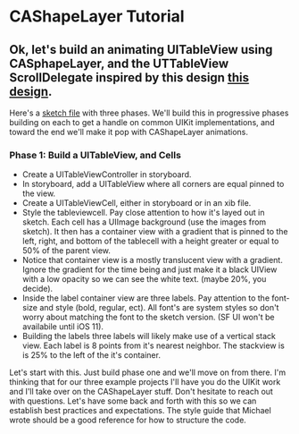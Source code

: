 # CAShapeLayer Tutorial

## Ok, let's build an animating UITableView using CASphapeLayer, and the UTTableView ScrollDelegate inspired by this design [this design](https://cdn.dribbble.com/users/467195/screenshots/2719343/attachments/550388/magicco_tubik_studio.mp4).

Here's a [sketch file](https://www.dropbox.com/s/b9pvlmb6zl0z149/CAShapeLayerTutorial.sketch?dl=0) with three phases. We'll build this in progressive phases building on each to get a handle on common UIKit implementations, and toward the end we'll make it pop with CAShapeLayer animations.

### Phase 1: Build a UITableView, and Cells
- Create a UITableViewController in storyboard.
- In storyboard, add a UITableView where all corners are equal pinned to the view.
- Create a UITableViewCell, either in storyboard or in an xib file.
- Style the tableviewcell. Pay close attention to how it's layed out in sketch. Each cell has a UIImage background (use the images from sketch). It then has a container view with a gradient that is pinned to the left, right, and bottom of the tablecell with a height greater or equal to 50% of the parent view.
- Notice that container view is a mostly translucent view with a gradient. Ignore the gradient for the time being and just make it a black UIView with a low opacity so we can see the white text. (maybe 20%, you decide).
- Inside the label container view are three labels. Pay attention to the font-size and style (bold, regular, ect). All font's are system styles so don't worry about matching the font to the sketch version. (SF UI won't be availabile until iOS 11).
- Building the labels three labels will likely make use of a vertical stack view. Each label is 8 points from it's nearest neighbor. The stackview is is 25% to the left of the it's container.

Let's start with this. Just build phase one and we'll move on from there. I'm thinking that for our three example projects I'll have you do the UIKit work and I'll take over on the CAShapeLayer stuff.
Don't hesitate to reach out with questions. Let's have some back and forth with this so we can establish best practices and expectations. The style guide that Michael wrote should be a good reference for how to structure the code.
